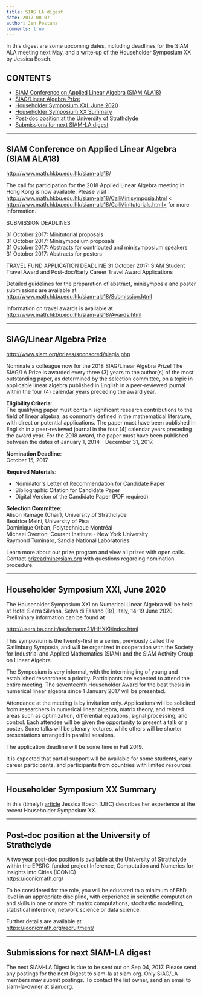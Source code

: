 ```yaml
---
title: SIAG LA digest
date: 2017-08-07
author: Jen Pestana
comments: true
---
```




In this digest are some upcoming dates, including deadlines for the SIAM ALA meeting next May, and a write-up of the Householder Symposium XX by Jessica Bosch.

## CONTENTS

- [SIAM Conference on Applied Linear Algebra (SIAM ALA18)](#nav0)
- [SIAG/Linear Algebra Prize](#nav1)
- [Householder Symposium XXI, June 2020](#nav2)
- [Householder Symposium XX Summary](#nav3)
- [Post-doc position at the University of Strathclyde](#nav4)
- [Submissions for next SIAM-LA digest](#nav5)

---------------

## <a name="nav0">SIAM Conference on Applied Linear Algebra (SIAM ALA18)</a>

<http://www.math.hkbu.edu.hk/siam-ala18/>

The call for participation for the 2018 Applied Linear Algebra meeting in Hong Kong is now available. Please visit   
<http://www.math.hkbu.edu.hk/siam-ala18/CallMinisymposia.html>
< http://www.math.hkbu.edu.hk/siam-ala18/CallMinitutorials.html>
for more information.

SUBMISSION DEADLINES

31 October 2017:        Minitutorial proposals  
31 October 2017:        Minisymposium proposals  
31 October 2017:        Abstracts for contributed and minisymposium speakers  
31 October 2017:        Abstracts for posters  

TRAVEL FUND APPLICATION DEADLINE
31 October 2017:    SIAM Student Travel Award and Post-doc/Early Career Travel Award Applications

Detailed guidelines for the preparation of abstract, minisymposia and poster submissions are available at   
<http://www.math.hkbu.edu.hk/siam-ala18/Submission.html>

Information on travel awards is available at  
<http://www.math.hkbu.edu.hk/siam-ala18/Awards.html>


---------------

## <a name="nav1">SIAG/Linear Algebra Prize</a>

<http://www.siam.org/prizes/sponsored/siagla.php>  

Nominate a colleague now for the 2018 SIAG/Linear Algebra Prize! 
The SIAG/LA Prize is awarded every three (3) years to the author(s) 
of the most outstanding paper, as determined by the selection committee, 
on a topic in applicable linear algebra published in English in a 
peer-reviewed journal within the four (4) calendar years preceding the 
award year.

**Eligibility Criteria**:  
The qualifying paper must contain significant research contributions to 
the field of linear algebra, as commonly defined in the mathematical 
literature, with direct or potential applications. The paper must have 
been published in English in a peer-reviewed journal in the four (4) 
calendar years preceding the award year. For the 2018 award, the paper 
must have been published between the dates of January 1, 2014 - December 31, 2017.

**Nomination Deadline**:  
October 15, 2017  

**Required Materials**:  

- Nominator's Letter of Recommendation for Candidate Paper  
- Bibliographic Citation for Candidate Paper  
- Digital Version of the Candidate Paper (PDF required)  

**Selection Committee**:  
Alison Ramage (Chair), University of Strathclyde  
Beatrice Meini, University of Pisa  
Dominique Orban, Polytechnique Montr&eacute;al  
Michael Overton, Courant Institute - New York University  
Raymond Tuminaro, Sandia National Laboratories  

Learn more about our prize program and view all prizes with open calls. 
Contact <prizeadmin@siam.org> with questions regarding nomination procedure.


---------------

## <a name="nav2">Householder Symposium XXI, June 2020</a>

The Householder Symposium XXI on Numerical Linear Algebra will be held
at Hotel Sierra Silvana, Selva di Fasano (Br), Italy, 14-19 June 2020. 
Preliminary information can be found at

<http://users.ba.cnr.it/iac/irmanm21/HHXXI/index.html>

This symposium is the twenty-first in a series, previously called the
Gatlinburg Symposia, and will be organized in cooperation with the
Society for Industrial and Applied Mathematics (SIAM) and the SIAM
Activity Group on Linear Algebra.

The Symposium is very informal, with the intermingling of young and
established researchers a priority. Participants are expected to
attend the entire meeting. The seventeenth Householder Award for the
best thesis in numerical linear algebra since 1 January 2017 will be 
presented.

Attendance at the meeting is by invitation only. Applications will be
solicited from researchers in numerical linear algebra, matrix theory,
and related areas such as optimization, differential equations, signal
processing, and control. Each attendee will be given the opportunity
to present a talk or a poster. Some talks will be plenary lectures, 
while others will be shorter presentations arranged in parallel sessions.

The application deadline will be some time in Fall 2019.

It is expected that partial support will be available for some
students, early career participants, and participants from countries
with limited resources.


---------------

## <a name="nav3">Householder Symposium XX Summary</a>

In this (timely!) [article](http://siags.siam.org/siagla//2017/08/02/bosch.html) Jessica Bosch (UBC) describes her experience  at the recent Householder Symposium XX. 


---------------

## <a name="nav4">Post-doc position at the University of Strathclyde</a>

A two year post-doc position is available at the University of 
Strathclyde within the EPSRC-funded project
Inference, Computation and Numerics for Insights into Cities (ICONIC)  
<https://iconicmath.org/>

To be considered for the role, you will be educated to a minimum of PhD 
level in an appropriate discipline, with experience in scientific 
computation and skills in one or more of: matrix
computations, stochastic modelling, statistical inference, network science or data science.

Further details are available at  
<https://iconicmath.org/recruitment/>

---------------

## <a name="nav5">Submissions for next SIAM-LA digest</a>

The next SIAM-LA Digest is due to be sent out on Sep 04, 2017.
Please send any postings for the next Digest to siam-la at siam.org. 
Only SIAG/LA members may submit postings.  To contact the list owner, 
send an email to siam-la-owner at siam.org.

